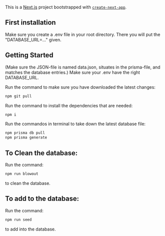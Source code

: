 This is a [Next.js](https://nextjs.org/) project bootstrapped with [`create-next-app`](https://github.com/vercel/next.js/tree/canary/packages/create-next-app).

## First installation

Make sure you create a .env file in your root directory. There you will put the "DATABASE_URL=..." given.

## Getting Started

(Make sure the JSON-file is named data.json, situates in the prisma-file, and matches the database entries.)
Make sure your .env have the right DATABASE_URL.

Run the command to make sure you have downloaded the latest changes:

```bash
npm git pull
```

Run the command to install the dependencies that are needed:

```bash
npm i

```

Run the commandos in terminal to take down the latest database file:

```bash
npm prisma db pull
npm prisma generate
```

## To Clean the database:

Run the command:

```bash
npm run blowout
```

to clean the database.

## To add to the database:

Run the command:

```bash
npm run seed
```

to add into the database.

